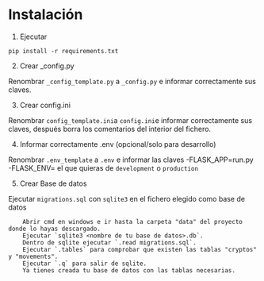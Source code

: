 
# Instalación
1. Ejecutar
```
pip install -r requirements.txt
```
2. Crear _config.py

Renombrar `_config_template.py` a `_config.py` e informar correctamente sus claves.

3. Crear config.ini

Renombrar `config_template.ini`a `config.ini`e informar correctamente sus claves, después borra los comentarios del interior del fichero.

4. Informar correctamente .env (opcional/solo para desarrollo)

Renombrar `.env_template` a `.env` e informar las claves
    -FLASK_APP=run.py
    -FLASK_ENV= el que quieras de `development` o `production`

5. Crear Base de datos

Ejecutar `migrations.sql` con `sqlite3` en el fichero elegido como base de datos
```
    Abrir cmd en windows e ir hasta la carpeta "data" del proyecto donde lo hayas descargado.
    Ejecutar `sqlite3 <nombre de tu base de datos>.db`.
    Dentro de sqlite ejecutar `.read migrations.sql`.
    Ejecutar `.tables` para comprobar que existen las tablas "cryptos" y "movements".
    Ejecutar `.q` para salir de sqlite.
    Ya tienes creada tu base de datos con las tablas necesarias. 
```

